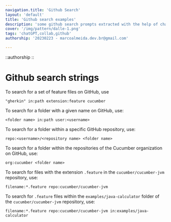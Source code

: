 ```yaml
---
navigation.title: 'Github Search'
layout: 'default'
title: 'Github search examples'
description: 'some github search prompts extracted with the help of chatGPT'
cover: '/img/pattern/dalle-1.png'
tags: 'chatGPT,collab,github'
authorship: '20230223 - marcoalmeida.dev.br@gmail.com'

---
```

::authorship
::

# Github search strings


To search for a set of feature files on GitHub, use

````
"gherkin" in:path extension:feature cucumber

````

To search for a folder with a given name on GitHub, use:

````
<folder name> in:path user:<username>
````

To search for a folder within a specific GitHub repository, use:

````
repo:<username>/<repository name> <folder name>
````

To search for a folder within the repositories of the Cucumber organization on GitHub, use:

````
org:cucumber <folder name>
````

To search for files with the extension `.feature` in the `cucumber/cucumber-jvm` repository, use:

````
filename:*.feature repo:cucumber/cucumber-jvm
````

To search for `.feature` files within the `examples/java-calculator` folder of the `cucumber/cucumber-jvm` repository, use:

````
filename:*.feature repo:cucumber/cucumber-jvm in:examples/java-calculator
````
